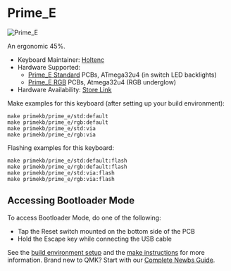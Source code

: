 # Prime_E

![Prime_E](https://imgur.com/7Rl4JOAl.jpg)

An ergonomic 45%.

* Keyboard Maintainer: [Holtenc](https://github.com/holtenc/)
* Hardware Supported:
    * [Prime_E Standard](std/) PCBs, ATmega32u4 (in switch LED backlights)
    * [Prime_E RGB](rgb/) PCBs, Atmega32u4 (RGB underglow)
* Hardware Availability: [Store Link](https://www.primekb.com)

Make examples for this keyboard (after setting up your build environment):

    make primekb/prime_e/std:default
    make primekb/prime_e/rgb:default
    make primekb/prime_e/std:via
    make primekb/prime_e/rgb:via

Flashing examples for this keyboard:

    make primekb/prime_e/std:default:flash
    make primekb/prime_e/rgb:default:flash
    make primekb/prime_e/std:via:flash
    make primekb/prime_e/rgb:via:flash

## Accessing Bootloader Mode

To access Bootloader Mode, do one of the following:

* Tap the Reset switch mounted on the bottom side of the PCB
* Hold the Escape key while connecting the USB cable

See the [build environment setup](https://docs.qmk.fm/#/getting_started_build_tools) and the [make instructions](https://docs.qmk.fm/#/getting_started_make_guide) for more information. Brand new to QMK? Start with our [Complete Newbs Guide](https://docs.qmk.fm/#/newbs).
